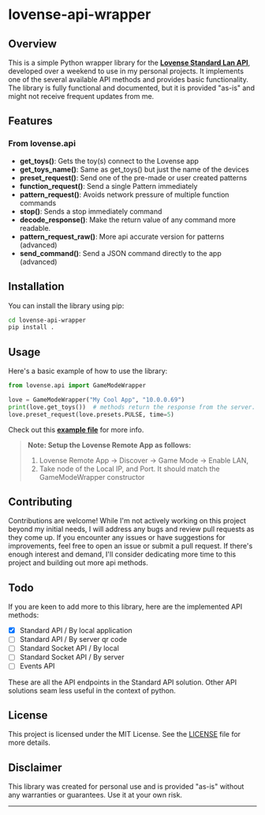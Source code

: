 # lovense-api-wrapper

## Overview

This is a simple Python wrapper library for the **[Lovense Standard Lan API](https://developer.lovense.com/docs/standard-solutions/standard-api.html#game-mode)**, developed over a weekend to use in my personal projects. It implements one of the several available API methods and provides basic functionality. The library is fully functional and documented, but it is provided "as-is" and might not receive frequent updates from me.

## Features

### **From lovense.api**

- **get_toys()**: Gets the toy(s) connect to the Lovense app
- **get_toys_name()**: Same as get_toys() but just the name of the devices
- **preset_request()**: Send one of the pre-made or user created patterns
- **function_request()**: Send a single Pattern immediately
- **pattern_request()**: Avoids network pressure of multiple function commands
- **stop()**: Sends a stop immediately command
- **decode_response()**: Make the return value of any command more readable.
- **pattern_request_raw()**: More api accurate version for patterns (advanced)
- **send_command()**: Send a JSON command directly to the app (advanced)

## Installation

You can install the library using pip:

```bash
cd lovense-api-wrapper
pip install .
```

## Usage

Here's a basic example of how to use the library:

```python
from lovense.api import GameModeWrapper

love = GameModeWrapper("My Cool App", "10.0.0.69")
print(love.get_toys())  # methods return the response from the server.
love.preset_request(love.presets.PULSE, time=5)
```

Check out this **[example file](https://github.com/catboy1357/pylove/blob/main/gamemode_example.py)** for more info.

> **Note: Setup the Lovense Remote App as follows:**
>
> 1. Lovense Remote App -> Discover -> Game Mode -> Enable LAN,
> 2. Take node of the Local IP, and Port. It should match the GameModeWrapper constructor

## Contributing

Contributions are welcome! While I'm not actively working on this project beyond my initial needs, I will address any bugs and review pull requests as they come up. If you encounter any issues or have suggestions for improvements, feel free to open an issue or submit a pull request. If there's enough interest and demand, I'll consider dedicating more time to this project and building out more api methods.

## Todo

If you are keen to add more to this library, here are the implemented API methods:

- [x] Standard API / By local application
- [ ] Standard API / By server qr code
- [ ] Standard Socket API / By local
- [ ] Standard Socket API / By server
- [ ] Events API

These are all the API endpoints in the Standard API solution. Other API solutions seam less useful in the context of python.

## License

This project is licensed under the MIT License. See the [LICENSE](LICENSE) file for more details.

## Disclaimer

This library was created for personal use and is provided "as-is" without any warranties or guarantees. Use it at your own risk.

---
